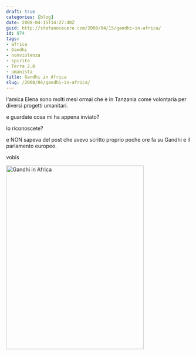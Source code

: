 ```yaml
---
draft: true
categories: [blog]
date: 2008-04-15T14:27:48Z
guid: http://stefanocecere.com/2008/04/15/gandhi-in-africa/
id: 874
tags:
- africa
- Gandhi
- nonviolenza
- spirito
- Terra 2.0
- umanista
title: Gandhi in Africa
slug: /2008/04/gandhi-in-africa/
---
```


l'amica Elena sono molti mesi ormai che è in Tanzania come volontaria per diversi progetti umanitari.
  
e guardate cosa mi ha appena inviato?
  
lo riconoscete?

e NON sapeva del post che avevo scritto proprio poche ore fa su Gandhi e il parlamento europeo.

vobis

[<img src="http://farm4.static.flickr.com/3185/2415548087_e714d734b0.jpg" width="375" height="500" alt="Gandhi in Africa" />](http://www.flickr.com/photos/krur/2415548087/ "Gandhi in Africa di Humanist 2.0, su Flickr")